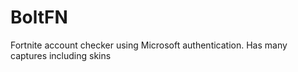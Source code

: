 # BoltFN
Fortnite account checker using Microsoft authentication. Has many captures including skins
